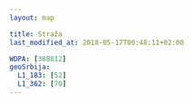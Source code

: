 ```yaml
---
layout: map

title: Straža
last_modified_at: 2018-05-17T00:48:11+02:00

WDPA: [388812]
geoSrbija:
  L1_183: [52]
  L1_362: [70]
---
```

